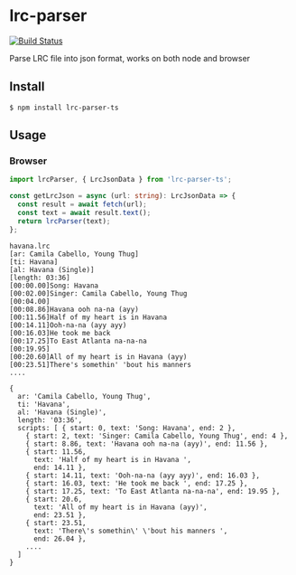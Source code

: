 # lrc-parser

[![Build Status](https://travis-ci.org/dkakashi69/lrc-parser.svg?branch=master)](https://travis-ci.org/dkakashi69/lrc-parser)

Parse LRC file into json format, works on both node and browser
## Install
```
$ npm install lrc-parser-ts
```

## Usage

### Browser
```ts
import lrcParser, { LrcJsonData } from 'lrc-parser-ts';

const getLrcJson = async (url: string): LrcJsonData => {
  const result = await fetch(url);
  const text = await result.text();
  return lrcParser(text);
};
```
```
havana.lrc
[ar: Camila Cabello, Young Thug]
[ti: Havana]
[al: Havana (Single)]
[length: 03:36]
[00:00.00]Song: Havana
[00:02.00]Singer: Camila Cabello, Young Thug
[00:04.00]
[00:08.86]Havana ooh na-na (ayy)
[00:11.56]Half of my heart is in Havana 
[00:14.11]Ooh-na-na (ayy ayy)
[00:16.03]He took me back 
[00:17.25]To East Atlanta na-na-na
[00:19.95]
[00:20.60]All of my heart is in Havana (ayy)
[00:23.51]There's somethin' 'bout his manners 
....
```
```
{
  ar: 'Camila Cabello, Young Thug',
  ti: 'Havana',
  al: 'Havana (Single)',
  length: '03:36',
  scripts: [ { start: 0, text: 'Song: Havana', end: 2 },
    { start: 2, text: 'Singer: Camila Cabello, Young Thug', end: 4 },
    { start: 8.86, text: 'Havana ooh na-na (ayy)', end: 11.56 },
    { start: 11.56,
      text: 'Half of my heart is in Havana ',
      end: 14.11 },
    { start: 14.11, text: 'Ooh-na-na (ayy ayy)', end: 16.03 },
    { start: 16.03, text: 'He took me back ', end: 17.25 },
    { start: 17.25, text: 'To East Atlanta na-na-na', end: 19.95 },
    { start: 20.6,
      text: 'All of my heart is in Havana (ayy)',
      end: 23.51 },
    { start: 23.51,
      text: 'There\'s somethin\' \'bout his manners ',
      end: 26.04 },
    ....
  ]
}
```
